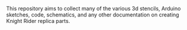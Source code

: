This repository aims to collect many of the various 3d stencils, Arduino sketches, code, schematics, and any other documentation on creating Knight Rider replica parts.
